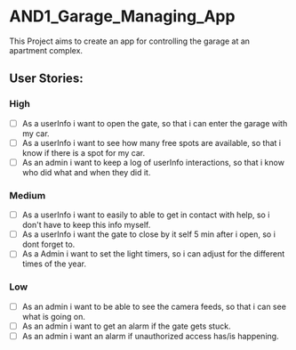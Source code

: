 # AND1_Garage_Managing_App
This Project aims to create an app for controlling the garage at an apartment complex.

## User Stories:
### High
- [ ] As a userInfo i want to open the gate, so that i can enter the garage with my car.
- [ ] As a userInfo i want to see how many free spots are available, so that i know if there is a spot for my car.
- [ ] As an admin i want to keep a log of userInfo interactions, so that i know who did what and when they did it.

### Medium
- [ ] As a userInfo i want to easily to able to get in contact with help, so i don't have to keep this info myself.
- [ ] As a userInfo i want the gate to close by it self 5 min after i open, so i dont forget to.
- [ ] As a Admin i want to set the light timers, so i can adjust for the different times of the year.

### Low
- [ ] As an admin i want to be able to see the camera feeds, so that i can see what is going on.
- [ ] As an admin i want to get an alarm if the gate gets stuck.
- [ ] As an admin i want an alarm if unauthorized access has/is happening.
